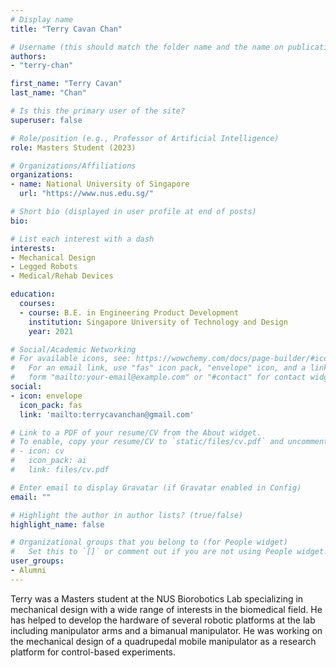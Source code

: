 ```yaml
---
# Display name
title: "Terry Cavan Chan"

# Username (this should match the folder name and the name on publications)
authors:
- "terry-chan"

first_name: "Terry Cavan"
last_name: "Chan"

# Is this the primary user of the site?
superuser: false

# Role/position (e.g., Professor of Artificial Intelligence)
role: Masters Student (2023)

# Organizations/Affiliations
organizations:
- name: National University of Singapore
  url: "https://www.nus.edu.sg/"

# Short bio (displayed in user profile at end of posts)
bio: 

# List each interest with a dash
interests:
- Mechanical Design
- Legged Robots
- Medical/Rehab Devices

education:
  courses:
  - course: B.E. in Engineering Product Development
    institution: Singapore University of Technology and Design
    year: 2021

# Social/Academic Networking
# For available icons, see: https://wowchemy.com/docs/page-builder/#icons
#   For an email link, use "fas" icon pack, "envelope" icon, and a link in the
#   form "mailto:your-email@example.com" or "#contact" for contact widget.
social:
- icon: envelope
  icon_pack: fas
  link: 'mailto:terrycavanchan@gmail.com' 

# Link to a PDF of your resume/CV from the About widget.
# To enable, copy your resume/CV to `static/files/cv.pdf` and uncomment the lines below.
# - icon: cv
#   icon_pack: ai
#   link: files/cv.pdf

# Enter email to display Gravatar (if Gravatar enabled in Config)
email: ""

# Highlight the author in author lists? (true/false)
highlight_name: false

# Organizational groups that you belong to (for People widget)
#   Set this to `[]` or comment out if you are not using People widget.
user_groups:
- Alumni
---
```


Terry was a Masters student at the NUS Biorobotics Lab specializing in mechanical design with a wide range of interests in the biomedical field. He has helped to develop the hardware of several robotic platforms at the lab including manipulator arms and a bimanual manipulator. He was working on the mechanical design of a quadrupedal mobile manipulator as a research platform for control-based experiments.
